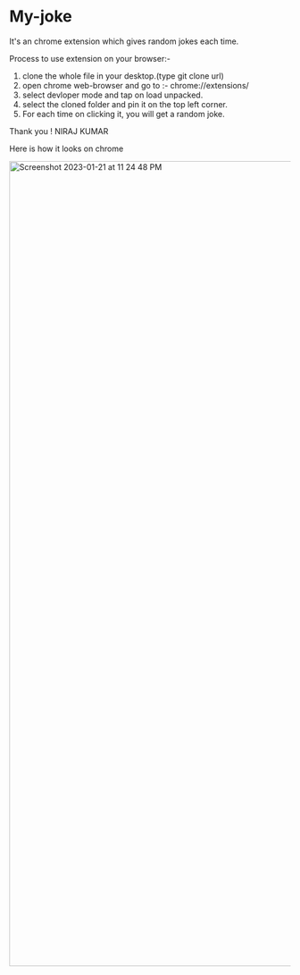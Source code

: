 # My-joke
It's an chrome extension which gives random jokes each time.

Process to use extension on your browser:-
1. clone the whole file in your desktop.(type git clone url)
2. open chrome web-browser and go to :- chrome://extensions/
3. select devloper mode and tap on load unpacked.
4. select the cloned folder and pin it on the top left corner.
5. For each time on clicking it, you will get a random joke.

Thank you !
NIRAJ KUMAR

Here is how it looks on chrome

<img width="1440" alt="Screenshot 2023-01-21 at 11 24 48 PM" src="https://user-images.githubusercontent.com/86815759/213880516-0bd584d3-f08c-45c4-9b4a-8dd7137deec1.png">
